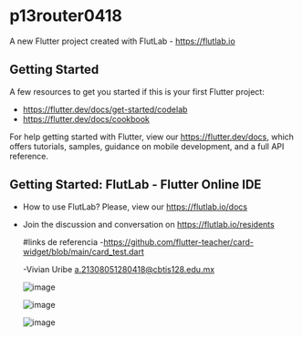 # p13router0418

A new Flutter project created with FlutLab - https://flutlab.io

## Getting Started

A few resources to get you started if this is your first Flutter project:

- https://flutter.dev/docs/get-started/codelab
- https://flutter.dev/docs/cookbook

For help getting started with Flutter, view our
https://flutter.dev/docs, which offers tutorials,
samples, guidance on mobile development, and a full API reference.

## Getting Started: FlutLab - Flutter Online IDE

- How to use FlutLab? Please, view our https://flutlab.io/docs
- Join the discussion and conversation on https://flutlab.io/residents

  #links de referencia
  -https://github.com/flutter-teacher/card-widget/blob/main/card_test.dart

  -Vivian Uribe a.21308051280418@cbtis128.edu.mx

  ![image](https://github.com/UribeV128/Act14-rutas0418/assets/143779478/30a88c9a-6a46-46cc-9b65-11d232137e7b)

  ![image](https://github.com/UribeV128/Act14-rutas0418/assets/143779478/f4dbccad-291e-42d5-9fef-31cab1218cfe)

  ![image](https://github.com/UribeV128/Act14-rutas0418/assets/143779478/be74a58c-3a32-4641-981d-2b6633cabffd)



